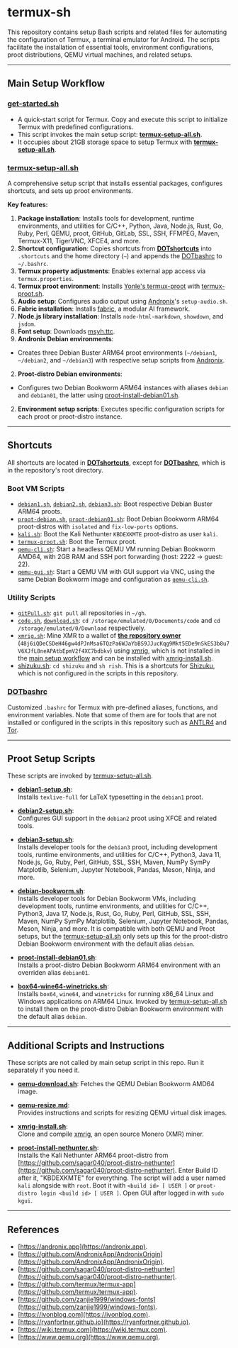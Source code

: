 # termux-sh

This repository contains setup Bash scripts and related files for automating the configuration of Termux, a terminal emulator for Android. The scripts facilitate the installation of essential tools, environment configurations, proot distributions, QEMU virtual machines, and related setups.

---

## Main Setup Workflow

### **[get-started.sh](get-started.sh)**
   - A quick-start script for Termux. Copy and execute this script to initialize Termux with predefined configurations.  
   - This script invokes the main setup script: **[termux-setup-all.sh](termux-setup-all.sh)**.
   - It occupies about 21GB storage space to setup Termux with **[termux-setup-all.sh](termux-setup-all.sh)**.

### **[termux-setup-all.sh](termux-setup-all.sh)**

A comprehensive setup script that installs essential packages, configures shortcuts, and sets up proot environments.

**Key features:**

1. **Package installation**: Installs tools for development, runtime environments, and utilities for C/C++, Python, Java, Node.js, Rust, Go, Ruby, Perl, QEMU, proot, GitHub, GitLab, SSL, SSH, FFMPEG, Maven, Termux-X11, TigerVNC, XFCE4, and more.
2. **Shortcut configuration**: Copies shortcuts from **[DOTshortcuts](DOTshortcuts)** into `.shortcuts` and the home directory (`~`) and appends the [DOTbashrc](DOTbashrc) to `~/.bashrc`.
2. **Termux property adjustments**: Enables external app access via `termux.properties`.
2. **Termux proot environment**: Installs [Yonle's termux-proot](https://github.com/Yonle/termux-proot) with [termux-proot.sh](DOTshortcuts/termux-proot.sh).
2. **Audio setup**: Configures audio output using [Andronix](https://andronix.app)'s `setup-audio.sh`.
2. **Fabric installation**: Installs [fabric](https://github.com/danielmiessler/fabric), a modular AI framework.
2. **Node.js library installation**: Installs `node-html-markdown`, `showdown`, and `jsdom`.
2. **Font setup**: Downloads [msyh.ttc](https://github.com/zanjie1999/windows-fonts/raw/wine/msyh.ttc).
2. **Andronix Debian environments**: 
- Creates three Debian Buster ARM64 proot environments (`~/debian1`, `~/debian2`, and `~/debian3`) with respective setup scripts from [Andronix](https://andronix.app).
2. **Proot-distro Debian environments**:
- Configures two Debian Bookworm ARM64 instances with aliases `debian` and `debian01`, the latter using [proot-install-debian01.sh](proot-install-debian01.sh).
2. **Environment setup scripts**: Executes specific configuration scripts for each proot or proot-distro instance.

---

## Shortcuts

All shortcuts are located in **[DOTshortcuts](DOTshortcuts)**, except for **[DOTbashrc](DOTbashrc)**, which is in the repository's root directory.

### Boot VM Scripts

- [`debian1.sh`](DOTshortcuts/debian1.sh), [`debian2.sh`](DOTshortcuts/debian2.sh), [`debian3.sh`](DOTshortcuts/debian3.sh): Boot respective Debian Buster ARM64 proots.
- [`proot-debian.sh`](DOTshortcuts/proot-debian.sh), [`proot-debian01.sh`](DOTshortcuts/proot-debian01.sh): Boot Debian Bookworm ARM64 proot-distros with `isolated` and `fix-low-ports` options.
- [`kali.sh`](DOTshortcuts/kali.sh): Boot the Kali Nethunter `KBDEXKMTE` proot-distro as user `kali`.
- [`termux-proot.sh`](DOTshortcuts/termux-proot.sh): Boot the Termux proot.
- [`qemu-cli.sh`](DOTshortcuts/qemu-cli.sh): Start a headless QEMU VM running Debian Bookworm AMD64, with 2GB RAM and SSH port forwarding (host: 2222 → guest: 22).
- [`qemu-gui.sh`](DOTshortcuts/qemu-gui.sh): Start a QEMU VM with GUI support via VNC, using the same Debian Bookworm image and configuration as [`qemu-cli.sh`](DOTshortcuts/qemu-cli.sh).

### Utility Scripts

- [`gitPull.sh`](DOTshortcuts/gitPull.sh): `git pull` all repositories in `~/gh`.
- [`code.sh`](DOTshortcuts/code.sh), [`download.sh`](DOTshortcuts/download.sh): `cd /storage/emulated/0/Documents/code` and `cd /storage/emulated/0/Download` respectively.
- [`xmrig.sh`](DOTshortcuts/xmrig.sh): Mine XMR to a wallet of [**the repository owner**](https://github.com/Willie169) (`48j6iQDeCSDeH46gw4dPJnMsa6TQzPa6WJaYbBS9JJucKqg9Mkt5EDe9nSkES3b8u7V6XJfL8neAPAtbEpmV2f4XC7bdbkv`) using [xmrig](https://github.com/xmrig/xmrig), which is not installed in the [main setup workflow](#main-setup-workflow) and can be installed with [xmrig-install.sh](xmrig-install.sh).
- [shizuku.sh](DOTshortcuts/shizuku.sh): `cd shizuku` and `sh rish`. This is a shortcuts for [Shizuku](https://github.com/RikkaApps/Shizuku), which is not configured in the scripts in this repository.

### [DOTbashrc](DOTbashrc)

Customized `.bashrc` for Termux with pre-defined aliases, functions, and environment variables. Note that some of them are for tools that are not installed or configured in the scripts in this repository such as [ANTLR4](https://github.com/antlr/antlr4) and [Tor](https://www.torproject.org).

---

## Proot Setup Scripts

These scripts are invoked by [termux-setup-all.sh](termux-setup-all.sh).

- **[debian1-setup.sh](debian1-setup.sh)**:  
  Installs `texlive-full` for LaTeX typesetting in the `debian1` proot.

- **[debian2-setup.sh](debian2-setup.sh)**:  
  Configures GUI support in the `debian2` proot using XFCE and related tools.

- **[debian3-setup.sh](debian3-setup.sh)**:  
  Installs developer tools for the `debian3` proot, including development tools, runtime environments, and utilities for C/C++, Python3, Java 11, Node.js, Go, Ruby, Perl, GitHub, SSL, SSH, Maven, NumPy SymPy Matplotlib, Selenium, Jupyter Notebook, Pandas, Meson, Ninja, and more.

- **[debian-bookworm.sh](debian-bookworm.sh)**:  
  Installs developer tools for Debian Bookworm VMs, including development tools, runtime environments, and utilities for C/C++, Python3, Java 17, Node.js, Rust, Go, Ruby, Perl, GitHub, SSL, SSH, Maven, NumPy SymPy Matplotlib, Selenium, Jupyter Notebook, Pandas, Meson, Ninja, and more. It is compatible with both QEMU and Proot setups, but the [termux-setup-all.sh](termux-setup-all.sh) only sets up this for the proot-distro Debian Bookworm environment with the default alias `debian`.

- **[proot-install-debian01.sh](proot-install-debian01.sh)**:  
  Installs a proot-distro Debian Bookworm ARM64 environment with an overriden alias `debian01`.

- **[box64-wine64-winetricks.sh](box64-wine64-winetricks.sh)**:  
  Installs `box64`, `wine64`, and `winetricks` for running x86_64 Linux and Windows applications on ARM64 Linux. Invoked by [termux-setup-all.sh](termux-setup-all.sh) to install them on the proot-distro Debian Bookworm environment with the default alias `debian`.

---

## Additional Scripts and Instructions

These scripts are not called by main setup script in this repo. Run it separately if you need it.

- **[qemu-download.sh](qemu-download.sh)**: Fetches the QEMU Debian Bookworm AMD64 image.

- **[qemu-resize.md](qemu-resize.md)**:  
  Provides instructions and scripts for resizing QEMU virtual disk images.
  
- **[xmrig-install.sh](xmrig-install.sh)**:  
  Clone and compile [xmrig](https://github.com/xmrig/xmrig), an open source Monero (XMR) miner.

- **[proot-install-nethunter.sh](proot-install-nethunter.sh)**:  
  Installs the Kali Nethunter ARM64 proot-distro from [https://github.com/sagar040/proot-distro-nethunter](https://github.com/sagar040/proot-distro-nethunter). Enter Build ID after it, "KBDEXKMTE" for everything. The script will add a user named `kali` alongside with `root`. Boot it with `<build id> [ USER ]` or `proot-distro login <build id> [ USER ]`. Open GUI after logged in with `sudo kgui`.

---

## References

- [https://andronix.app](https://andronix.app).
- [https://github.com/AndronixApp/AndronixOrigin](https://github.com/AndronixApp/AndronixOrigin).
- [https://github.com/sagar040/proot-distro-nethunter](https://github.com/sagar040/proot-distro-nethunter).
- [https://github.com/termux/termux-app](https://github.com/termux/termux-app).
- [https://github.com/zanjie1999/windows-fonts](https://github.com/zanjie1999/windows-fonts).
- [https://ivonblog.com](https://ivonblog.com).
- [https://ryanfortner.github.io](https://ryanfortner.github.io).
- [https://wiki.termux.com](https://wiki.termux.com).
- [https://www.qemu.org](https://www.qemu.org).
